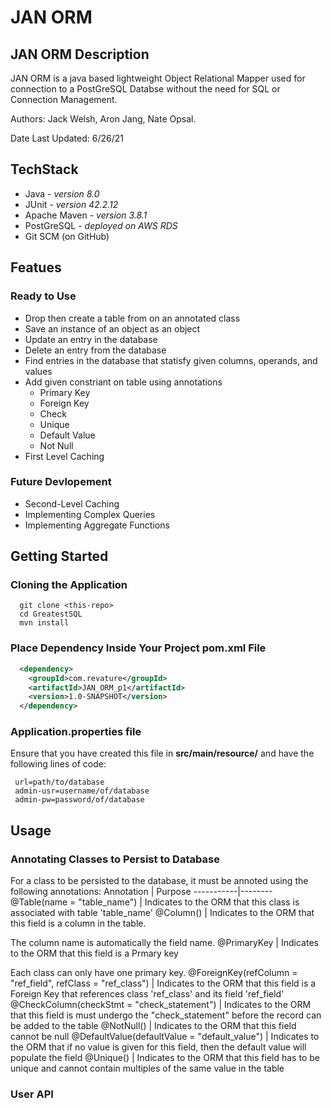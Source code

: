 # JAN ORM

## JAN ORM Description
JAN ORM is a java based lightweight Object Relational Mapper used for connection to a PostGreSQL Databse without the need for SQL or Connection Management. 

Authors: Jack Welsh, Aron Jang, Nate Opsal.

Date Last Updated: 6/26/21

## TechStack
* Java - _version 8.0_
* JUnit - _version 42.2.12_
* Apache Maven - _version 3.8.1_
* PostGreSQL - _deployed on AWS RDS_
* Git SCM (on GitHub) 

## Featues
### Ready to Use
* Drop then create a table from on an annotated class
* Save an instance of an object as an object
* Update an entry in the database
* Delete an entry from the database
* Find entries in the database that statisfy given columns, operands, and values
* Add given constriant on table using annotations
  * Primary Key
  * Foreign Key
  * Check
  * Unique
  * Default Value
  * Not Null
* First Level Caching

### Future Devlopement
* Second-Level Caching
* Implementing Complex Queries
* Implementing Aggregate Functions

## Getting Started  
### Cloning the Application
```shell
  git clone <this-repo>
  cd GreatestSQL
  mvn install
```
### Place Dependency Inside Your Project pom.xml File
```XML
  <dependency>
    <groupId>com.revature</groupId>
    <artifactId>JAN_ORM_p1</artifactId>
    <version>1.0-SNAPSHOT</version>
  </dependency>

```
### Application.properties file
Ensure that you have created this file in **src/main/resource/** and have the following lines of code:
 ``` 
  url=path/to/database
  admin-usr=username/of/database
  admin-pw=password/of/database  
  ```
## Usage
### Annotating Classes to Persist to Database
For a class to be persisted to the database, it must be annoted using the following annotations:
Annotation | Purpose
-----------|--------
@Table(name = "table_name") | Indicates to the ORM that this class is associated with table 'table_name'
@Column() | Indicates to the ORM that this field is a column in the table.<p>The column name is automatically the field name.
@PrimaryKey | Indicates to the ORM that this field is a Prmary key <p>Each class can only have one primary key.
@ForeignKey(refColumn = "ref_field", refClass = "ref_class") | Indicates to the ORM that this field is a Foreign Key that references class 'ref_class' and its field 'ref_field'
@CheckColumn(checkStmt = "check_statement") | Indicates to the ORM that this field is must undergo the "check_statement" before the record can be added to the table
@NotNull() | Indicates to the ORM that this field cannot be null
@DefaultValue(defaultValue = "default_value") | Indicates to the ORM that if no value is given for this field, then the default value will populate the field
@Unique() | Indicates to the ORM that this field has to be unique and cannot contain multiples of the same value in the table

### User API
